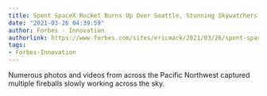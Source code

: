 ```yaml
---
title: Spent SpaceX Rocket Burns Up Over Seattle, Stunning Skywatchers
date: "2021-03-26 04:39:59"
author: Forbes - Innovation
authorlink: https://www.forbes.com/sites/ericmack/2021/03/26/spent-spacex-rocket-burns-up-over-seattle-stunning-skywatchers/
tags:
- Forbes-Innovation
---
```

Numerous photos and videos from across the Pacific Northwest captured multiple fireballs slowly working across the sky.